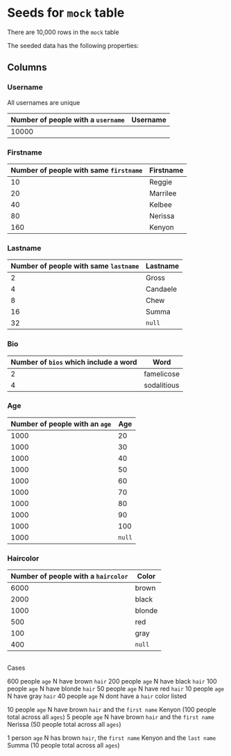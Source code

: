 # Seeds for `mock` table

There are 10,000 rows in the `mock` table

The seeded data has the following properties:

## Columns

### Username

All usernames are unique

| Number of people with a `username` | Username |
|------------------------------------|----------|
| 10000  | <unique> |

### Firstname

| Number of people with same `firstname` | Firstname |
|----------------------------------------|----------|
| 10  | Reggie |
| 20  | Marrilee |
| 40  | Kelbee |
| 80  | Nerissa |
| 160 | Kenyon |

### Lastname

| Number of people with same `lastname`  | Lastname |
|----------------------------------------|----------|
| 2  | Gross |
| 4  | Candaele |
| 8  | Chew |
| 16  | Summa |
| 32 | `null`

### Bio

| Number of `bios` which include a word  | Word |
|----------------------------------------|-----------|
| 2  | famelicose |
| 4  | sodalitious |

### Age

| Number of people with an `age`  | Age |
|----------------------------------------|----------|
| 1000  | 20 |
| 1000  | 30 |
| 1000  | 40 |
| 1000  | 50 |
| 1000  | 60 |
| 1000  | 70 |
| 1000  | 80 |
| 1000  | 90 |
| 1000  | 100 |
| 1000  | `null` |

### Haircolor

| Number of people with a `haircolor`  | Color |
|----------------------------------------|----------|
| 6000  | brown |
| 2000  | black |
| 1000  | blonde |
| 500  | red |
| 100  | gray |
| 400 | `null`

##

Cases

600 people `age` N have brown `hair`
200 people `age` N have black `hair`
100 people `age` N have blonde `hair`
50 people `age` N have red `hair`
10 people `age` N have gray `hair`
40 people `age` N dont have a `hair` color listed

10 people `age` N have brown `hair` and the `first name` Kenyon (100 people total across all `ages`)
5 people `age` N have brown `hair` and the `first name` Nerissa (50 people total across all `ages`)

1 person `age` N has brown `hair`, the `first name` Kenyon and the `last name` Summa (10 people total across all `ages`)

